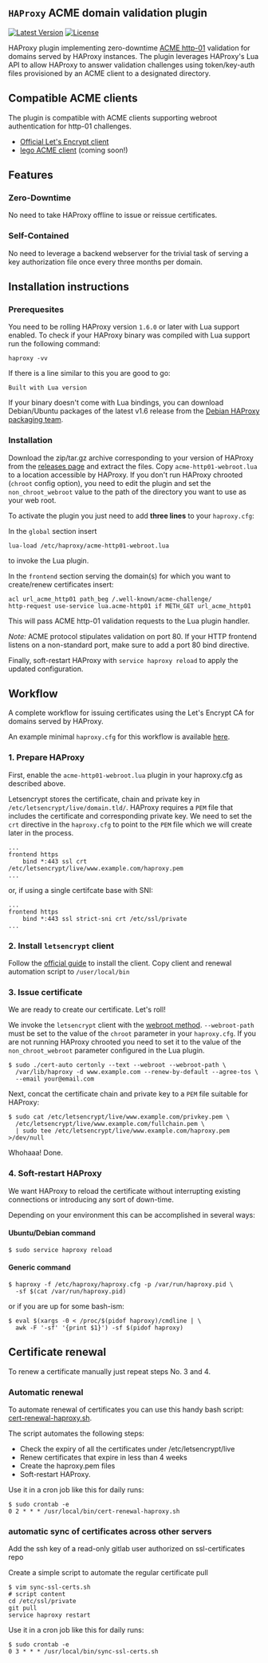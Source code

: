 ## `HAProxy` ACME domain validation plugin

[![Latest Version](https://img.shields.io/github/release/janeczku/haproxy-acme-validation-plugin.svg?maxAge=2592000)][release]
[![License](https://img.shields.io/github/license/janeczku/haproxy-acme-validation-plugin.svg?maxAge=2592000)]()

[release]: https://github.com/janeczku/haproxy-acme-validation-plugin/releases

HAProxy plugin implementing zero-downtime [ACME http-01](https://github.com/letsencrypt/acme-spec) validation for domains served by HAProxy instances. The plugin leverages HAProxy's Lua API to allow HAProxy to answer validation challenges using token/key-auth files provisioned by an ACME client to a designated directory.

## Compatible ACME clients

The plugin is compatible with ACME clients supporting webroot authentication for http-01 challenges.

- [Official Let's Encrypt client](https://github.com/letsencrypt/letsencrypt)
- [lego ACME client](https://github.com/xenolf/lego) (coming soon!)

## Features

### Zero-Downtime

No need to take HAProxy offline to issue or reissue certificates.
### Self-Contained

No need to leverage a backend webserver for the trivial task of serving a key authorization file once every three months per domain.

## Installation instructions

### Prerequesites

You need to be rolling HAProxy version `1.6.0` or later with Lua support enabled.
To check if your HAProxy binary was compiled with Lua support run the following command:

	haproxy -vv

If there is a line similar to this you are good to go:

	Built with Lua version

If your binary doesn't come with Lua bindings, you can download Debian/Ubuntu packages of the latest v1.6 release from the [Debian HAProxy packaging team](http://haproxy.debian.net/).

### Installation

Download the zip/tar.gz archive corresponding to your version of HAProxy from the [releases page](https://github.com/janeczku/haproxy-acme-validation-plugin/releases) and extract the files.
Copy `acme-http01-webroot.lua` to a location accessible by HAProxy. If you don't run HAProxy chrooted (`chroot` config option), you need to edit the plugin and set the `non_chroot_webroot` value to the path of the directory you want to use as your web root.

To activate the plugin you just need to add **three lines** to your `haproxy.cfg`:

In the `global` section insert

	lua-load /etc/haproxy/acme-http01-webroot.lua

to invoke the Lua plugin.

In the `frontend` section serving the domain(s) for which you want to create/renew certificates insert:

	acl url_acme_http01 path_beg /.well-known/acme-challenge/
    http-request use-service lua.acme-http01 if METH_GET url_acme_http01

This will pass ACME http-01 validation requests to the Lua plugin handler.

*Note:* ACME protocol stipulates validation on port 80. If your HTTP frontend listens on a non-standard port, make sure to add a port 80 bind directive.

Finally, soft-restart HAProxy with `service haproxy reload` to apply the updated configuration.

## Workflow

A complete workflow for issuing certificates using the Let's Encrypt CA for domains served by HAProxy.

An example minimal `haproxy.cfg` for this workflow is available [here](haproxy.cfg.example).

### 1. Prepare HAProxy

First, enable the `acme-http01-webroot.lua` plugin in your haproxy.cfg as described above.

Letsencrypt stores the certificate, chain and private key in `/etc/letsencrypt/live/domain.tld/`. HAProxy requires a `PEM` file that includes the certificate and corresponding private key. We need to set the `crt` directive in the `haproxy.cfg` to point to the `PEM` file which we will create later in the process.

```
...
frontend https
    bind *:443 ssl crt /etc/letsencrypt/live/www.example.com/haproxy.pem
...
```

or, if using a single certifcate base with SNI:

```
...
frontend https
    bind *:443 ssl strict-sni crt /etc/ssl/private
...
```


### 2. Install `letsencrypt` client

Follow the [official guide](https://letsencrypt.readthedocs.org/en/latest/using.html#getting-the-code) to install the client.
Copy client and renewal automation script to `/user/local/bin` 

### 3. Issue certificate

We are ready to create our certificate. Let's roll! 

We invoke the `letsencrypt` client with the [webroot method](https://letsencrypt.readthedocs.org/en/latest/using.html#webroot).
`--webroot-path` must be set to the value of the `chroot` parameter in your `haproxy.cfg`. If you are not running HAProxy chrooted you need to set it to the value of the `non_chroot_webroot` parameter configured in the Lua plugin.

	$ sudo ./cert-auto certonly --text --webroot --webroot-path \
	  /var/lib/haproxy -d www.example.com --renew-by-default --agree-tos \
	  --email your@email.com

Next, concat the certificate chain and private key to a `PEM` file suitable for HAProxy:

	$ sudo cat /etc/letsencrypt/live/www.example.com/privkey.pem \
	  /etc/letsencrypt/live/www.example.com/fullchain.pem \
	  | sudo tee /etc/letsencrypt/live/www.example.com/haproxy.pem >/dev/null

Whohaaa! Done.

### 4. Soft-restart HAProxy

We want HAProxy to reload the certificate without interrupting existing connections or introducing any sort of down-time.

Depending on your environment this can be accomplished in several ways:

#### Ubuntu/Debian command

	$ sudo service haproxy reload

#### Generic command

	$ haproxy -f /etc/haproxy/haproxy.cfg -p /var/run/haproxy.pid \
	  -sf $(cat /var/run/haproxy.pid)

or if you are up for some bash-ism:

	$ eval $(xargs -0 < /proc/$(pidof haproxy)/cmdline | \
	  awk -F '-sf' '{print $1}') -sf $(pidof haproxy)

## Certificate renewal

To renew a certificate manually just repeat steps No. 3 and 4.

### Automatic renewal

To automate renewal of certificates you can use this handy bash script: [cert-renewal-haproxy.sh](cert-renewal-haproxy.sh).

The script automates the following steps:

- Check the expiry of all the certificates under /etc/letsencrypt/live
- Renew certificates that expire in less than 4 weeks
- Create the haproxy.pem files
- Soft-restart HAProxy.

Use it in a cron job like this for daily runs:

	$ sudo crontab -e
	0 2 * * * /usr/local/bin/cert-renewal-haproxy.sh

### automatic sync of certificates across other servers
    
Add the ssh key of a read-only gitlab user authorized on ssl-certificates repo 
    
Create a simple script to automate the regular certificate pull

    $ vim sync-ssl-certs.sh
    # script content
    cd /etc/ssl/private
    git pull
    service haproxy restart

Use it in a cron job like this for daily runs:

	$ sudo crontab -e
	0 3 * * * /usr/local/bin/sync-ssl-certs.sh